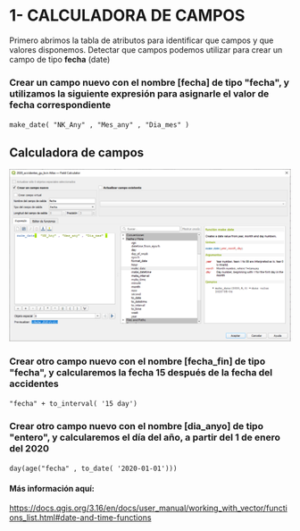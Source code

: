# 1- CALCULADORA DE CAMPOS
Primero abrimos la tabla de atributos para identificar que campos y que valores disponemos.
Detectar que campos podemos utilizar para crear un campo de tipo **fecha** (date)

### Crear un campo nuevo con el nombre [fecha] de tipo "fecha", y utilizamos la siguiente expresión para asignarle el valor de fecha correspondiente
<code>make_date(  "NK_Any" , "Mes_any" , "Dia_mes" )</code>

## Calculadora de campos
![Calcular fecha](./Imagenes/calculadora_campos_fecha.png)

### Crear otro campo nuevo con el nombre [fecha_fin] de tipo "fecha", y calcularemos la fecha 15 después de la fecha del accidentes
<code>"fecha" +  to_interval( '15 day')</code>

### Crear otro campo nuevo con el nombre [dia_anyo] de tipo "entero", y calcularemos el día del año, a partir del 1 de enero del 2020
<code>day(age("fecha" ,  to_date( '2020-01-01')))</code>


#### Más información aquí:
https://docs.qgis.org/3.16/en/docs/user_manual/working_with_vector/functions_list.html#date-and-time-functions
